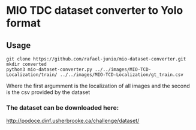 # MIO TDC dataset converter to Yolo format
## Usage
```
git clone https://github.com/rafael-junio/mio-dataset-converter.git
mkdir converted
python3 mio-dataset-converter.py ../../images/MIO-TCD-Localization/train/ ../../images/MIO-TCD-Localization/gt_train.csv
```
Where the first argumment is the localization of all images and the second is the csv provided by the dataset

### The dataset can be downloaded here:
http://podoce.dinf.usherbrooke.ca/challenge/dataset/
